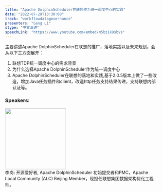 ```yaml
---
title: "Apache DolphinScheduler在联想作为统一调度中心的实践"
date: "2022-07-29T13:30:00"
track: "workflowdatagovernance"
presenters: "Gang Li"
stype: "中文演讲"
speechLink: "https://www.youtube.com/embed/m5bz1k8sbVs"
---
```

主要讲述Apache DolphinScheduler在联想的推广，落地实践以及未来规划，会从以下三方面展开：
1. 联想TDP统一调度中心的需求背景
2. 为什么选择Apache DolphinScheduler作为统一调度中心
3. Apache DolphinScheduler在联想的落地和实践,基于2.0.5版本上做了一些改造，增加Java任务插件和client，改造http任务支持结果传递，支持联想内部认证等。
 ### Speakers: 
 <img src="images/speaker/1162.png" width="200" /><br>李岗: 开源爱好者, Apache DolphinScheduler 初始提交者和PMC，Apache Local Community (ALC) Beijing Member，现担任联想集团数据架构优化工程师。

 